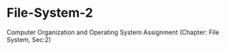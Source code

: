 # File-System-2
Computer Organization and Operating System Assignment (Chapter: File System, Sec:2)
